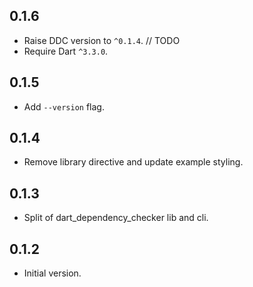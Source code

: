 ## 0.1.6

- Raise DDC version to `^0.1.4`. // TODO
- Require Dart `^3.3.0`.

## 0.1.5

- Add `--version` flag.

## 0.1.4

- Remove library directive and update example styling.

## 0.1.3

- Split of dart_dependency_checker lib and cli.

## 0.1.2

- Initial version.
